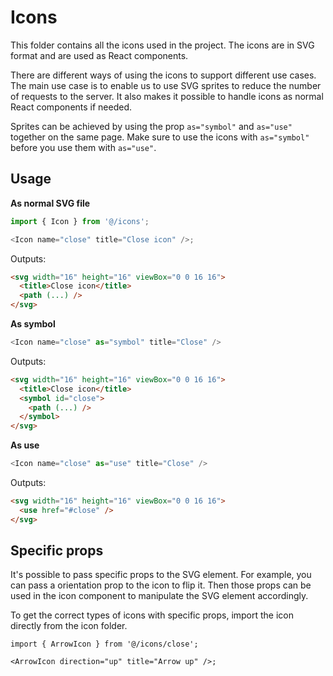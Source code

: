 # Icons

This folder contains all the icons used in the project. The icons are in SVG format and are used as React components.

There are different ways of using the icons to support different use cases. The main use case is to enable us to use SVG sprites to reduce the number of requests to the server. It also makes it possible to handle icons as normal React components if needed.

Sprites can be achieved by using the prop `as="symbol"` and `as="use"` together on the same page. Make sure to use the icons with `as="symbol"` before you use them with `as="use"`.

## Usage

**As normal SVG file**

```js
import { Icon } from '@/icons';

<Icon name="close" title="Close icon" />;
```

Outputs:

```html
<svg width="16" height="16" viewBox="0 0 16 16">
  <title>Close icon</title>
  <path (...) />
</svg>
```

**As symbol**

```js
<Icon name="close" as="symbol" title="Close" />
```

Outputs:

```html
<svg width="16" height="16" viewBox="0 0 16 16">
  <title>Close icon</title>
  <symbol id="close">
    <path (...) />
  </symbol>
</svg>
```

**As use**

```js
<Icon name="close" as="use" title="Close" />
```

Outputs:

```html
<svg width="16" height="16" viewBox="0 0 16 16">
  <use href="#close" />
</svg>
```

## Specific props

It's possible to pass specific props to the SVG element. For example, you can pass a orientation prop to the icon to flip it. Then those props can be used in the icon component to manipulate the SVG element accordingly.

To get the correct types of icons with specific props, import the icon directly from the icon folder.

```tsx
import { ArrowIcon } from '@/icons/close';

<ArrowIcon direction="up" title="Arrow up" />;
```
